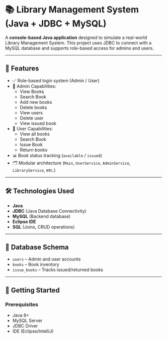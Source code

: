 # 📚 Library Management System (Java + JDBC + MySQL)

A **console-based Java application** designed to simulate a real-world Library Management System. This project uses JDBC to connect with a MySQL database and supports role-based access for admins and users.

---

## 🚀 Features

- ✅ Role-based login system (Admin / User)
- 📘 Admin Capabilities:
  - View Books
  - Search Book
  - Add new books
  - Delete books
  - View users
  - Delete user 
  - View issued book
- 👤 User Capabilities:
  - View all books
  - Search Book
  - Issue Book
  - Return books
- 📊 Book status tracking (`available` / `issued`)
- 🗂️ Modular architecture (`Main`, `UserService`, `AdminService`, `LibraryService`, etc.)

---

## 🛠️ Technologies Used

- **Java** 
- **JDBC** (Java Database Connectivity)
- **MySQL** (Backend database)
- **Eclipse IDE** 
- **SQL** (Joins, CRUD operations)

---

## 🧱 Database Schema

- `users` – Admin and user accounts  
- `books` – Book inventory  
- `issue_books` – Tracks issued/returned books

---

## 🏁 Getting Started

### Prerequisites
- Java 8+
- MySQL Server
- JDBC Driver
- IDE (Eclipse/IntelliJ)
